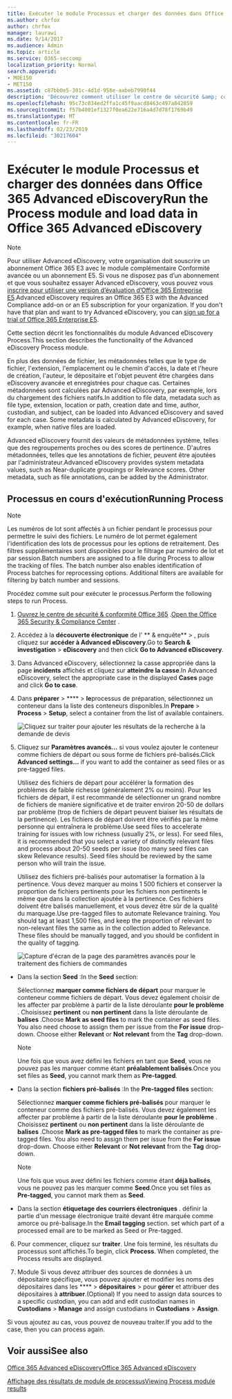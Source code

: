 ```yaml
---
title: Exécuter le module Processus et charger des données dans Office 365 Advanced eDiscovery
ms.author: chrfox
author: chrfox
manager: laurawi
ms.date: 9/14/2017
ms.audience: Admin
ms.topic: article
ms.service: O365-seccomp
localization_priority: Normal
search.appverid:
- MOE150
- MET150
ms.assetid: c87bb0e5-301c-4d1d-958e-aabeb7990f44
description: 'Découvrez comment utiliser le centre de sécurité &amp; conformité Office 365 pour accéder à Office 365 Advanced eDiscovery et exécuter le module process pour un cas.  '
ms.openlocfilehash: 95c73c034ed2ffa1c45f9aacd8463c497a842859
ms.sourcegitcommit: f57b4001ef1327f0ea622e716a4d7d78f1769b49
ms.translationtype: MT
ms.contentlocale: fr-FR
ms.lasthandoff: 02/23/2019
ms.locfileid: "30217604"
---
```

# <a name="run-the-process-module-and-load-data-in-office-365-advanced-ediscovery"></a><span data-ttu-id="f4f1a-103">Exécuter le module Processus et charger des données dans Office 365 Advanced eDiscovery</span><span class="sxs-lookup"><span data-stu-id="f4f1a-103">Run the Process module and load data in Office 365 Advanced eDiscovery</span></span>

> [!NOTE]
> <span data-ttu-id="f4f1a-p101">Pour utiliser Advanced eDiscovery, votre organisation doit souscrire un abonnement Office 365 E3 avec le module complémentaire Conformité avancée ou un abonnement E5. Si vous ne disposez pas d’un abonnement et que vous souhaitez essayer Advanced eDiscovery, vous pouvez vous [inscrire pour utiliser une version d’évaluation d’Office 365 Entreprise E5](https://go.microsoft.com/fwlink/p/?LinkID=698279).</span><span class="sxs-lookup"><span data-stu-id="f4f1a-p101">Advanced eDiscovery requires an Office 365 E3 with the Advanced Compliance add-on or an E5 subscription for your organization. If you don't have that plan and want to try Advanced eDiscovery, you can [sign up for a trial of Office 365 Enterprise E5](https://go.microsoft.com/fwlink/p/?LinkID=698279).</span></span> 
  
<span data-ttu-id="f4f1a-106">Cette section décrit les fonctionnalités du module Advanced eDiscovery Process.</span><span class="sxs-lookup"><span data-stu-id="f4f1a-106">This section describes the functionality of the Advanced eDiscovery Process module.</span></span> 
  
<span data-ttu-id="f4f1a-p102">En plus des données de fichier, les métadonnées telles que le type de fichier, l'extension, l'emplacement ou le chemin d'accès, la date et l'heure de création, l'auteur, le dépositaire et l'objet peuvent être chargées dans eDiscovery avancée et enregistrées pour chaque cas. Certaines métadonnées sont calculées par Advanced eDiscovery, par exemple, lors du chargement des fichiers natifs.</span><span class="sxs-lookup"><span data-stu-id="f4f1a-p102">In addition to file data, metadata such as file type, extension, location or path, creation date and time, author, custodian, and subject, can be loaded into Advanced eDiscovery and saved for each case. Some metadata is calculated by Advanced eDiscovery, for example, when native files are loaded.</span></span> 
  
<span data-ttu-id="f4f1a-p103">Advanced eDiscovery fournit des valeurs de métadonnées système, telles que des regroupements proches ou des scores de pertinence. D'autres métadonnées, telles que les annotations de fichier, peuvent être ajoutées par l'administrateur.</span><span class="sxs-lookup"><span data-stu-id="f4f1a-p103">Advanced eDiscovery provides system metadata values, such as Near-duplicate groupings or Relevance scores. Other metadata, such as file annotations, can be added by the Administrator.</span></span> 
  
## <a name="running-process"></a><span data-ttu-id="f4f1a-111">Processus en cours d'exécution</span><span class="sxs-lookup"><span data-stu-id="f4f1a-111">Running Process</span></span>

> [!NOTE]
> <span data-ttu-id="f4f1a-p104">Les numéros de lot sont affectés à un fichier pendant le processus pour permettre le suivi des fichiers. Le numéro de lot permet également l'identification des lots de processus pour les options de retraitement. Des filtres supplémentaires sont disponibles pour le filtrage par numéro de lot et par session.</span><span class="sxs-lookup"><span data-stu-id="f4f1a-p104">Batch numbers are assigned to a file during Process to allow the tracking of files. The batch number also enables identification of Process batches for reprocessing options. Additional filters are available for filtering by batch number and sessions.</span></span> 
  
<span data-ttu-id="f4f1a-115">Procédez comme suit pour exécuter le processus.</span><span class="sxs-lookup"><span data-stu-id="f4f1a-115">Perform the following steps to run Process.</span></span>
  
1. <span data-ttu-id="f4f1a-116">[Ouvrez le centre de sécurité &amp; conformité Office 365](go-to-the-securitycompliance-center.md) .</span><span class="sxs-lookup"><span data-stu-id="f4f1a-116">[Open the Office 365 Security &amp; Compliance Center](go-to-the-securitycompliance-center.md) .</span></span> 
    
2. <span data-ttu-id="f4f1a-117">Accédez à la **découverte électronique** de l' \*\* &amp; enquête\*\* \> , puis cliquez sur **accéder à Advanced eDiscovery**.</span><span class="sxs-lookup"><span data-stu-id="f4f1a-117">Go to **Search &amp; investigation** \> **eDiscovery** and then click **Go to Advanced eDiscovery**.</span></span>
    
3. <span data-ttu-id="f4f1a-118">Dans Advanced eDiscovery, sélectionnez la casse appropriée dans la page **incidents** affichés et cliquez sur **atteindre la casse**.</span><span class="sxs-lookup"><span data-stu-id="f4f1a-118">In Advanced eDiscovery, select the appropriate case in the displayed **Cases** page and click **Go to case**.</span></span>
    
4. <span data-ttu-id="f4f1a-119">Dans **préparer** \> \*\*\*\* \> **le**processus de préparation, sélectionnez un conteneur dans la liste des conteneurs disponibles.</span><span class="sxs-lookup"><span data-stu-id="f4f1a-119">In **Prepare** \> **Process** \> **Setup**, select a container from the list of available containers.</span></span>
    
    ![Cliquez sur traiter pour ajouter les résultats de la recherche à la demande de devis](media/50bdc55c-d378-4881-b302-31ef785fa359.png)
  
5. <span data-ttu-id="f4f1a-121">Cliquez sur **Paramètres avancés...** si vous voulez ajouter le conteneur comme fichiers de départ ou sous forme de fichiers pré-balisés.</span><span class="sxs-lookup"><span data-stu-id="f4f1a-121">Click **Advanced settings...** if you want to add the container as seed files or as pre-tagged files.</span></span> 
    
    <span data-ttu-id="f4f1a-p105">Utilisez des fichiers de départ pour accélérer la formation des problèmes de faible richesse (généralement 2% ou moins). Pour les fichiers de départ, il est recommandé de sélectionner un grand nombre de fichiers de manière significative et de traiter environ 20-50 de dollars par problème (trop de fichiers de départ peuvent biaiser les résultats de la pertinence). Les fichiers de départ doivent être vérifiés par la même personne qui entraînera le problème.</span><span class="sxs-lookup"><span data-stu-id="f4f1a-p105">Use seed files to accelerate training for issues with low richness (usually 2%, or less). For seed files, it is recommended that you select a variety of distinctly relevant files and process about 20-50 seeds per issue (too many seed files can skew Relevance results). Seed files should be reviewed by the same person who will train the issue.</span></span>
    
    <span data-ttu-id="f4f1a-p106">Utilisez des fichiers pré-balisés pour automatiser la formation à la pertinence. Vous devez marquer au moins 1 500 fichiers et conserver la proportion de fichiers pertinents pour les fichiers non pertinents le même que dans la collection ajoutée à la pertinence. Ces fichiers doivent être balisés manuellement, et vous devez être sûr de la qualité du marquage.</span><span class="sxs-lookup"><span data-stu-id="f4f1a-p106">Use pre-tagged files to automate Relevance training. You should tag at least 1,500 files, and keep the proportion of relevant to non-relevant files the same as in the collection added to Relevance. These files should be manually tagged, and you should be confident in the quality of tagging.</span></span>
    
    ![Capture d'écran de la page des paramètres avancés pour le traitement des fichiers de commandes](media/3c25cb78-4484-41e5-bd34-3753c7ab6cf2.jpg)
  
  - <span data-ttu-id="f4f1a-129">Dans la section **Seed** :</span><span class="sxs-lookup"><span data-stu-id="f4f1a-129">In the **Seed** section:</span></span> 
    
    <span data-ttu-id="f4f1a-p107">Sélectionnez **marquer comme fichiers de départ** pour marquer le conteneur comme fichiers de départ. Vous devez également choisir de les affecter par problème à partir de la liste déroulante **pour le problème** . Choisissez **pertinent** ou **non pertinent** dans la liste déroulante de **balises** .</span><span class="sxs-lookup"><span data-stu-id="f4f1a-p107">Choose **Mark as seed files** to mark the container as seed files. You also need choose to assign them per issue from the **For issue** drop-down. Choose either **Relevant** or **Not relevant** from the **Tag** drop-down.</span></span> 
    
    > [!NOTE]
    > <span data-ttu-id="f4f1a-133">Une fois que vous avez défini les fichiers en tant que **Seed**, vous ne pouvez pas les marquer comme étant **préalablement balisés**.</span><span class="sxs-lookup"><span data-stu-id="f4f1a-133">Once you set files as **Seed**, you cannot mark them as **Pre-tagged**.</span></span> 
  
  - <span data-ttu-id="f4f1a-134">Dans la section **fichiers pré-balisés** :</span><span class="sxs-lookup"><span data-stu-id="f4f1a-134">In the **Pre-tagged files** section:</span></span> 
    
    <span data-ttu-id="f4f1a-p108">Sélectionnez **marquer comme fichiers pré-balisés** pour marquer le conteneur comme des fichiers pré-balisés. Vous devez également les affecter par problème à partir de la liste déroulante **pour le problème** . Choisissez **pertinent** ou **non pertinent** dans la liste déroulante de **balises** .</span><span class="sxs-lookup"><span data-stu-id="f4f1a-p108">Choose **Mark as pre-tagged files** to mark the container as pre-tagged files. You also need to assign them per issue from the **For issue** drop-down. Choose either **Relevant** or **Not relevant** from the **Tag** drop-down.</span></span> 
    
    > [!NOTE]
    > <span data-ttu-id="f4f1a-138">Une fois que vous avez défini les fichiers comme étant **déjà balisés**, vous ne pouvez pas les marquer comme **Seed**.</span><span class="sxs-lookup"><span data-stu-id="f4f1a-138">Once you set files as **Pre-tagged**, you cannot mark them as **Seed**.</span></span> 
  
  - <span data-ttu-id="f4f1a-p109">Dans la section **étiquetage des courriers électroniques** . définir la partie d'un message électronique traité devant être marquée comme amorce ou pré-balisage.</span><span class="sxs-lookup"><span data-stu-id="f4f1a-p109">In the **Email tagging** section. set which part of a processed email are to be marked as Seed or Pre-tagged.</span></span> 
    
6. <span data-ttu-id="f4f1a-p110">Pour commencer, cliquez sur **traiter**. Une fois terminé, les résultats du processus sont affichés.</span><span class="sxs-lookup"><span data-stu-id="f4f1a-p110">To begin, click **Process**. When completed, the Process results are displayed.</span></span>
    
7. <span data-ttu-id="f4f1a-143">Module Si vous devez attribuer des sources de données à un dépositaire spécifique, vous pouvez ajouter et modifier les noms des dépositaires dans les \*\*\*\* \> **dépositaires** \> pour **gérer** et attribuer des dépositaires à **attribuer**.</span><span class="sxs-lookup"><span data-stu-id="f4f1a-143">(Optional) If you need to assign data sources to a specific custodian, you can add and edit custodian names in **Custodians** \> **Manage** and assign custodians in **Custodians** \> **Assign**.</span></span> 
    
<span data-ttu-id="f4f1a-144">Si vous ajoutez au cas, vous pouvez de nouveau traiter.</span><span class="sxs-lookup"><span data-stu-id="f4f1a-144">If you add to the case, then you can process again.</span></span>
  
## <a name="see-also"></a><span data-ttu-id="f4f1a-145">Voir aussi</span><span class="sxs-lookup"><span data-stu-id="f4f1a-145">See also</span></span>

[<span data-ttu-id="f4f1a-146">Office 365 Advanced eDiscovery</span><span class="sxs-lookup"><span data-stu-id="f4f1a-146">Office 365 Advanced eDiscovery</span></span>](office-365-advanced-ediscovery.md)
  
[<span data-ttu-id="f4f1a-147">Affichage des résultats de module de processus</span><span class="sxs-lookup"><span data-stu-id="f4f1a-147">Viewing Process module results</span></span>](view-process-module-results-in-advanced-ediscovery.md)

